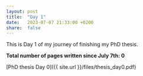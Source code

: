 ```yaml
---
layout: post
title:  "Day 1"
date:   2023-07-07 21:33:00 +0200
share:  false
---
```


This is Day 1 of my journey of finishing my PhD thesis. 

**Total number of pages written since July 7th: 0**

[PhD thesis Day 0]({{ site.url }}/files/thesis_day0.pdf)
